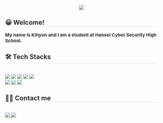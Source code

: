 <div align= "center">
    <img src="https://capsule-render.vercel.app/api?type=soft&color=000000&height=120&text=👍(%20^_^%20)👍&animation=blinking&fontColor=ffffff&fontSize=50" />
    </div>
    <div style="text-align: left;"> 
    <h2 style="border-bottom: 1px solid #d8dee4; color: #282d33;"> 😀 Welcome! </h2>  
    <div style="font-weight: 700; font-size: 15px; text-align: left; color: #282d33;"><b> My name is Kihyun and I am a student at Hansei Cyber ​​Security High School. </b></div> 
    </div>
    <div style="text-align: left;">
    <h2 style="border-bottom: 1px solid #d8dee4; color: #282d33;"> 🛠️ Tech Stacks </h2> <br> 
    <div style="margin: ; text-align: left;" "text-align: left;"> <img src="https://img.shields.io/badge/Flask-000000?style=flat-square&logo=Flask&logoColor=white">
          <img src="https://img.shields.io/badge/HTML5-E34F26?style=flat-square&logo=HTML5&logoColor=white">
          <img src="https://img.shields.io/badge/Javascript-F7DF1E?style=flat-square&logo=Javascript&logoColor=white">
          <img src="https://img.shields.io/badge/MySQL-4479A1?style=flat-square&logo=MySQL&logoColor=white">
          <img src="https://img.shields.io/badge/Python-3776AB?style=flat-square&logo=Python&logoColor=white">
          <br/><img src="https://img.shields.io/badge/React-61DAFB?style=flat-square&logo=React&logoColor=white">
          <img src="https://img.shields.io/badge/CSS3-1572B6?style=flat-square&logo=CSS3&logoColor=white">
          <img src="https://img.shields.io/badge/C-A8B9CC?style=flat-square&logo=C&logoColor=white">
          </div>
    </div>
    <div style="text-align: left;">
    <h2 style="border-bottom: 1px solid #d8dee4; color: #282d33;"> 🧑‍💻 Contact me </h2> <br> 
    <div style="text-align: left;"> <a href=https://www.instagram.com/_kihyu.n/> <img src="https://img.shields.io/badge/Instagram-E4405F?style=flat-square&logo=Instagram&logoColor=white&link=https://www.instagram.com/_kihyu.n/"> </a>
         <a href=mailto:00dihyun@gmail.com> <img src="https://img.shields.io/badge/Gmail-EA4335?style=flat-square&logo=Gmail&logoColor=white&link=mailto:00dihyun@gmail.com"> </a>
          </div>  <br> 
    <div style="text-align: left;">  </div> 
    </div>
    
